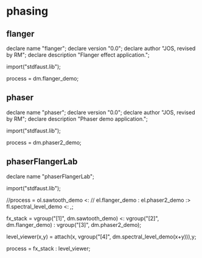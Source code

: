 # phasing


## flanger

<!-- faust-run -->

declare name "flanger";
declare version "0.0";
declare author "JOS, revised by RM";
declare description "Flanger effect application.";

import("stdfaust.lib");

process = dm.flanger_demo;

<!-- /faust-run -->


## phaser

<!-- faust-run -->

declare name "phaser";
declare version "0.0";
declare author "JOS, revised by RM";
declare description "Phaser demo application.";

import("stdfaust.lib");

process = dm.phaser2_demo;

<!-- /faust-run -->


## phaserFlangerLab

<!-- faust-run -->

declare name "phaserFlangerLab";

import("stdfaust.lib");

//process = ol.sawtooth_demo <: 
//  el.flanger_demo : el.phaser2_demo :> fl.spectral_level_demo <: _,_;

fx_stack = 
 vgroup("[1]", dm.sawtooth_demo) <:
 vgroup("[2]", dm.flanger_demo) : 
 vgroup("[3]", dm.phaser2_demo);

level_viewer(x,y) = attach(x, vgroup("[4]", dm.spectral_level_demo(x+y))),y;

process = fx_stack : level_viewer;

<!-- /faust-run -->

